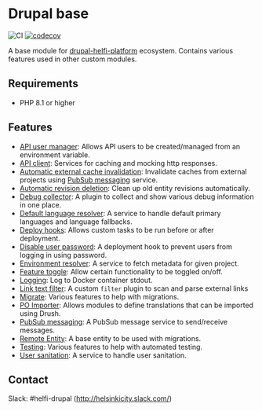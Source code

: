 # Drupal base

![CI](https://github.com/City-of-Helsinki/drupal-module-helfi-api-base/workflows/CI/badge.svg) [![codecov](https://codecov.io/gh/City-of-Helsinki/drupal-module-helfi-api-base/branch/main/graph/badge.svg?token=P6CG4IIAO9)](https://codecov.io/gh/City-of-Helsinki/drupal-module-helfi-api-base)

A base module for [drupal-helfi-platform](https://github.com/City-of-Helsinki/drupal-helfi-platform) ecosystem. Contains various features used in other custom modules.

## Requirements

- PHP 8.1 or higher

## Features

- [API user manager](documentation/api-accounts.md): Allows API users to be created/managed from an environment variable.
- [API client](documentation/api-client.md): Services for caching and mocking http responses.
- [Automatic external cache invalidation](documentation/automatic-external-cache-invalidation.md): Invalidate caches from external projects using [PubSub messaging](documentation/pubsub-messaging.md) service.
- [Automatic revision deletion](documentation/revisions.md): Clean up old entity revisions automatically.
- [Debug collector](documentation/debug.md): A plugin to collect and show various debug information in one place.
- [Default language resolver](documentation/default-languages.md): A service to handle default primary languages and language fallbacks.
- [Deploy hooks](documentation/deploy-hooks.md): Allows custom tasks to be run before or after deployment.
- [Disable user password](/documentation/disable-user-password.md): A deployment hook to prevent users from logging in using password.
- [Environment resolver](documentation/environment-resolver.md): A service to fetch metadata for given project.
- [Feature toggle](/documentation/feature-toggle.md): Allow certain functionality to be toggled on/off.
- [Logging](documentation/logging.md): Log to Docker container stdout.
- [Link text filter](documentation/link.md): A custom `filter` plugin to scan and parse external links
- [Migrate](documentation/migrate.md): Various features to help with migrations.
- [PO Importer](documentation/po-importer.md): Allows modules to define translations that can be imported using Drush.
- [PubSub messaging](documentation/pubsub-messaging.md): A PubSub message service to send/receive messages.
- [Remote Entity](documentation/remote-entity.md): A base entity to be used with migrations.
- [Testing](documentation/testing.md): Various features to help with automated testing.
- [User sanitation](documentation/user-sanitation.md): A service to handle user sanitation.

## Contact

Slack: #helfi-drupal (http://helsinkicity.slack.com/)
